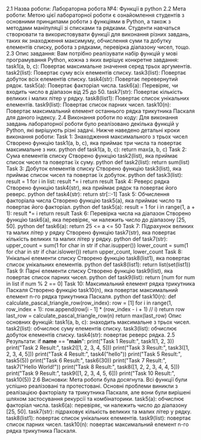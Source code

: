 2.1 Назва роботи:
Лабораторна робота №4: Функції в python
2.2 Мета роботи:
Метою цієї лабораторної роботи є ознайомлення студентів з основними принципами роботи з функціями в Python, а також з методами маніпуляції зі списками та рядками. Студенти навчаться створювати та використовувати функції для виконання різних завдань, таких як знаходження максимуму, обчислення суми та добутку елементів списку, робота з рядками, перевірка діапазону чисел, тощо.
2.3 Опис завдання:
Вам потрібно реалізувати набір функцій у мові програмування Python, кожна з яких вирішує конкретне завдання:
task1(a, b, c): Повертає максимальне значення серед трьох аргументів.
task2(list): Повертає суму всіх елементів списку.
task3(list): Повертає добуток всіх елементів списку.
task4(str): Повертає перевернутий рядок.
task5(a): Повертає факторіал числа.
task6(a): Перевіряє, чи входить число в діапазон від 25 до 50.
task7(str): Повертає кількість великих і малих літер у рядку.
task8(list1): Повертає список унікальних елементів.
task9(list): Повертає список парних чисел.
task10(n): Повертає максимальний елемент останнього рядка трикутника Паскаля для даного індексу.
2.4 Виконання роботи по коду:
Для виконання завдань лабораторної роботи було реалізовано декілька функцій у Python, які вирішують різні задачі. Нижче наведено детальні кроки виконання роботи:
Task 1: Знаходження максимального з трьох чисел
Створено функцію task1(a, b, c), яка приймає три числа та повертає максимальне з них.
python
def task1(a, b, c):
    return max(a, b, c)
Task 2: Сума елементів списку
Створено функцію task2(list), яка приймає список чисел та повертає їх суму.
python
def task2(list):
    return sum(list)
Task 3: Добуток елементів списку
Створено функцію task3(list), яка приймає список чисел та повертає їх добуток.
python
def task3(list):
    result = 1
    for i in list:
        result *= i
    return result
Task 4: Реверс рядка
Створено функцію task4(str), яка приймає рядок та повертає його реверс.
python
def task4(str):
    return str[::-1]
Task 5: Обчислення факторіала числа
Створено функцію task5(a), яка приймає число та повертає його факторіал.
python
def task5(a):
    result = 1
    for i in range(1, a + 1):
        result *= i
    return result
Task 6: Перевірка числа на діапазон
Створено функцію task6(a), яка перевіряє, чи належить число до діапазону [25, 50].
python
def task6(a):
    return 25 <= a <= 50
Task 7: Підрахунок великих та малих літер у рядку
Створено функцію task7(str), яка повертає кількість великих та малих літер у рядку.
python
def task7(str):
    upper_count = sum(1 for char in str if char.isupper())
    lower_count = sum(1 for char in str if char.islower())
    return upper_count, lower_count
Task 8: Унікальні елементи списку
Створено функцію task8(list1), яка повертає список унікальних елементів.
python
def task8(list1):
    return list(set(list1))
Task 9: Парні елементи списку
Створено функцію task9(list), яка повертає список парних чисел.
python
def task9(list):
    return [num for num in list if num % 2 == 0]
Task 10: Максимальний елемент рядка трикутника Паскаля
Створено функцію task10(n), яка повертає максимальний елемент n-го рядка трикутника Паскаля.
python
def task10(n):
    def calculate_pascal_triangle_row(row_index):
        row = [1]
        for i in range(1, row_index + 1):
            row.append(row[i - 1] * (row_index - i + 1) // i)
        return row
    last_row = calculate_pascal_triangle_row(n)
    return max(last_row)
Опис основних функцій:
task1(a, b, c): знаходить максимальне з трьох чисел.
task2(list): обчислює суму елементів списку.
task3(list): обчислює добуток елементів списку.
task4(str): повертає реверс рядка.
2.5 Результати:
if __name__ == "__main__":
    print("Task 1 Result:", task1(1, 2, 3))
    print("Task 2 Result:", task2([1, 2, 3, 4, 5]))
    print("Task 3 Result:", task3([1, 2, 3, 4, 5]))
    print("Task 4 Result:", task4("hello"))
    print("Task 5 Result:", task5(5))
    print("Task 6 Result:", task6(30))
    print("Task 7 Result:", task7("Hello World!"))
    print("Task 8 Result:", task8([1, 2, 2, 3, 4, 4, 5]))
    print("Task 9 Result:", task9([1, 2, 3, 4, 5, 6]))
    print("Task 10 Result:", task10(5))
2.6 Висновки:
Мета роботи була досягнута. Всі функції були успішно реалізовані та протестовані. Основні проблеми виникли з реалізацією факторіалу та трикутника Паскаля, але вони були вирішені шляхом застосування рекурсії та комбінаторики.
task5(a): обчислює факторіал числа.
task6(a): перевіряє, чи належить число до діапазону [25, 50].
task7(str): підраховує кількість великих та малих літер у рядку.
task8(list1): повертає список унікальних елементів.
task9(list): повертає список парних чисел.
task10(n): повертає максимальний елемент n-го рядка трикутника Паскаля.

